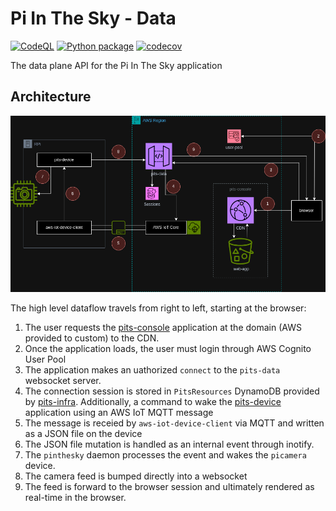 # Pi In The Sky - Data

[![CodeQL](https://github.com/philcali/pits-data/actions/workflows/codeql-analysis.yml/badge.svg)](https://github.com/philcali/pits-data/actions/workflows/codeql-analysis.yml)
[![Python package](https://github.com/philcali/pits-data/actions/workflows/python-package.yml/badge.svg)](https://github.com/philcali/pits-data/actions/workflows/python-package.yml)
[![codecov](https://codecov.io/gh/philcali/pits-data/graph/badge.svg?token=7PLJAXA1GP)](https://codecov.io/gh/philcali/pits-data)

The data plane API for the Pi In The Sky application

## Architecture

![PinTheSky-Data](images/PinTheSky-Data.png)

The high level dataflow travels from right to left, starting at
the browser:

1. The user requests the [pits-console][1] application at the domain (AWS provided to custom) to the CDN.
2. Once the application loads, the user must login through AWS Cognito User Pool
3. The application makes an uathorized `connect` to the `pits-data` websocket server.
4. The connection session is stored in `PitsResources` DynamoDB provided by [pits-infra][2]. Additionally, a command to wake the [pits-device][3] application using an AWS IoT MQTT message
5. The message is receied by `aws-iot-device-client` via MQTT and written as a JSON file on the device
6. The JSON file mutation is handled as an internal event through inotify.
7. The `pinthesky` daemon processes the event and wakes the `picamera` device.
8. The camera feed is bumped directly into a websocket
9. The feed is forward to the browser session and ultimately rendered
as real-time in the browser.

[1]: https://github.com/philcali/pits-console
[2]: https://github.com/philcali/pits-infra
[3]: https://github.com/philcali/pits-device
